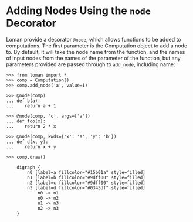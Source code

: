 # Adding Nodes Using the `node` Decorator

Loman provide a decorator `@node`, which allows functions to be added to computations. The first parameter is the Computation object to add a node to. By default, it will take the node name from the function, and the names of input nodes from the names of the parameter of the function, but any parameters provided are passed through to `add_node`, including name:

```pycon
>>> from loman import *
>>> comp = Computation()
>>> comp.add_node('a', value=1)

>>> @node(comp)
... def b(a):
...    return a + 1

>>> @node(comp, 'c', args=['a'])
... def foo(x):
...    return 2 * x

>>> @node(comp, kwds={'x': 'a', 'y': 'b'})
... def d(x, y):
...    return x + y

>>> comp.draw()
```

```{graphviz}
    digraph {
        n0 [label=a fillcolor="#15b01a" style=filled]
        n1 [label=b fillcolor="#9dff00" style=filled]
        n2 [label=c fillcolor="#9dff00" style=filled]
        n3 [label=d fillcolor="#0343df" style=filled]
            n0 -> n1
            n0 -> n2
            n1 -> n3
            n2 -> n3
    }
```

